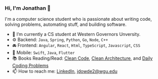 ### Hi, I'm Jonathan 👋

I'm a computer science student who is passionate about writing code, solving problems, automating stuff, and building software.

- 🔭 I’m currently a CS student at Western Governors Unversity.
- ⚙️ Backend: `Java`, `Spring`, `Python`, `Go`, `Node`, `C++`
- 🚘 Frontend: `Angular`, `React`, `Html`, `TypeScript`, `Javascript`, `CSS`
- 📱 Mobile: `Swift`, `Java`, `Flutter`
- 📚 Books Reading/Read:  <a href="https://www.amazon.com/Clean-Code-Handbook-Software-Craftsmanship/dp/0132350882/">Clean Code</a>,
<a href="https://www.amazon.com/Clean-Architecture-Craftsmans-Software-Structure/dp/0134494164/">Clean Architecture</a>, and 
<a href="https://www.amazon.com/Daily-Coding-Problem-exceptionally-interviews/dp/1793296634/">Daily Coding Problems</a>
- 📫 How to reach me: <a href="https://www.linkedin.com/in/jonathan-dowdell-09719a180/">LinkedIn</a>, <jdowde2@wgu.edu>


<!--
**JonathanDowdell/JonathanDowdell** is a ✨ _special_ ✨ repository because its `README.md` (this file) appears on your GitHub profile.

Here are some ideas to get you started:

- 🔭 I’m currently working on ...
- 🌱 I’m currently learning ...
- 👯 I’m looking to collaborate on ...
- 🤔 I’m looking for help with ...
- 💬 Ask me about ...
- 📫 How to reach me: ...
- 😄 Pronouns: ...
- ⚡ Fun fact: ...
-->
